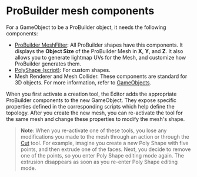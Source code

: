 # ProBuilder mesh components

For a GameObject to be a ProBuilder object, it needs the following components:

* [ProBuilder MeshFilter](ProBuilderMesh.md): All ProBuilder shapes have this components. It displays the **Object Size** of the ProBuilder Mesh in **X**, **Y**, and **Z**. It also allows you to generate lightmap UVs for the Mesh, and customize how ProBuilder generates them. 
* [PolyShape (script)](polyshape.md): For custom shapes.
* Mesh Renderer and Mesh Collider. These components are standard for 3D objects. For more information, refer to [GameObjects](https://docs.unity3d.com/6000.0/Documentation/Manual/GameObjects.html). 



When you first activate a creation tool, the Editor adds the appropriate ProBuilder components to the new GameObject. They expose specific properties defined in the corresponding scripts which help define the topology. After you create the new mesh, you can re-activate the tool for the same mesh and change these properties to modify the mesh's shape.

> **Note**: When you re-activate one of these tools, you lose any modifications you made to the mesh through an action or through the [Cut](cut-tool.md) tool. For example, imagine you create a new Poly Shape with five points, and then extrude one of the faces. Next, you decide to remove one of the points, so you enter Poly Shape editing mode again. The extrusion disappears as soon as you re-enter Poly Shape editing mode.

